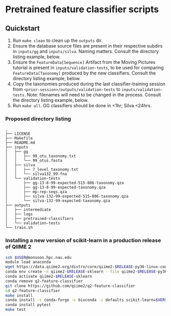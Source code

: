 # Pretrained feature classifier scripts

## Quickstart

1. Run `make clean` to clean up the `outputs` dir.
2. Ensure the database source files are present in their respective subdirs
   in `inputs/gg` and `inputs/silva`. Naming matters. Consult the directory
   listing example, below.
3. Ensure the `FeatureData[Sequence]` Artifact from the Moving Pictures
   tutorial is present in `inputs/validation-tests`, to be used for comparing
   `FeatureData[Taxonomy]` produced by the new classifiers. Consult the
   directory listing example, below.
4. Copy the taxonomies produced during the last classifier-training session
   from `<prior-session>/outputs/validation-tests` to
   `inputs/validation-tests`. Note: filenames will need to be changed in the
   process. Consult the directory listing example, below.
5. Run `make all`. GG classifiers should be done in <1hr; Silva <24hrs.

### Proposed directory listing

```
.
├── LICENSE
├── Makefile
├── README.md
├── inputs
│   ├── gg
│   │   ├── 99_otu_taxonomy.txt
│   │   └── 99_otus.fasta
│   ├── silva
│   │   ├── 7_level_taxonomy.txt
│   │   └── silva132_99.fna
│   └── validation-tests
│       ├── gg-13-8-99-expected-515-806-taxonomy.qza
│       ├── gg-13-8-99-expected-taxonomy.qza
│       ├── mp-rep-seqs.qza
│       ├── silva-132-99-expected-515-806-taxonomy.qza
│       └── silva-132-99-expected-taxonomy.qza
├── outputs
│   ├── intermediate
│   ├── logs
│   ├── pretrained-classifiers
│   └── validation-tests
└── train.sh
```

### Installing a new version of scikit-learn in a production release of QIIME 2

```bash
ssh $USER@monsoon.hpc.nau.edu
module load anaconda
wget https://data.qiime2.org/distro/core/qiime2-$RELEASE-py36-linux-conda.yml
conda env create -n qiime2-$RELEASE-sklearn --file qiime2-$RELEASE-py36-linux-conda.yml
conda activate qiime2-$RELEASE-sklearn
conda remove q2-feature-classifier
git clone https://github.com/qiime2/q2-feature-classifier
cd q2-feature-classifier
make install
conda install -c conda-forge -c bioconda -c defaults scikit-learn=$VERSION
conda install pytest
make test
```
